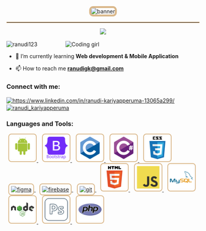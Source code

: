 <!-- Banner with border -->
<p align="center">
  <img src="https://github.com/ranudi123/ranudi123/blob/main/banner.png" alt="banner" style="border: 5px solid #DAB88B; border-radius: 10px;" />
</p>

<!-- Separator line -->
<hr style="border: 1px solid #DAB88B;"/>

<p align="center">
  <img src="https://readme-typing-svg.herokuapp.com?color=DAB88B&width=600&height=50&lines=Hi👋,+I'm+Ranudi+Gayathmie+Kariyapperuma;Undergraduate+at+NSBM+Green+University;Undergraduate+at+Esoft+Metro+Campus;Passionate+about+Learning+and+Creating;&center=true&vCenter=true&size=25&pause=2000&duration=5000">
</p>

<img align="right" alt="Coding girl" width="350" src="https://i.pinimg.com/originals/e7/26/c7/e726c74ac081eed50feee1433d12c998.gif">

<p align="left"> <img src="https://komarev.com/ghpvc/?username=ranudi123&label=Profile%20views&color=0e75b6&style=flat" alt="ranudi123" /> </p>

- 🌱 I’m currently learning **Web development & Mobile Application**

- 📫 How to reach me **ranudigk@gmail.com**
  
<h3 align="left">Connect with me: </h3>
<p align="left">
<a href="https://linkedin.com/in/https://www.linkedin.com/in/ranudi-kariyapperuma-13065a299/" target="blank"><img align="center" src="https://raw.githubusercontent.com/rahuldkjain/github-profile-readme-generator/master/src/images/icons/Social/linked-in-alt.svg" alt="https://www.linkedin.com/in/ranudi-kariyapperuma-13065a299/" height="30" width="40" /></a>
<a href="https://instagram.com/ranudi_kariyapperuma" target="blank"><img align="center" src="https://raw.githubusercontent.com/rahuldkjain/github-profile-readme-generator/master/src/images/icons/Social/instagram.svg" alt="ranudi_kariyapperuma" height="30" width="40" /></a>
</p>

<h3 align="left">Languages and Tools:</h3>
<p align="left">
  <a href="https://developer.android.com" target="_blank" rel="noreferrer" style="margin: 5px;"> 
    <img src="https://raw.githubusercontent.com/devicons/devicon/master/icons/android/android-original-wordmark.svg" alt="android" width="60" height="60" style="border: 2px solid #DAB88B; border-radius: 8px; padding: 5px;" />
  </a>
  <a href="https://getbootstrap.com" target="_blank" rel="noreferrer" style="margin: 5px;"> 
    <img src="https://raw.githubusercontent.com/devicons/devicon/master/icons/bootstrap/bootstrap-plain-wordmark.svg" alt="bootstrap" width="60" height="60" style="border: 2px solid #DAB88B; border-radius: 8px; padding: 5px;" />
  </a>
  <a href="https://www.cprogramming.com/" target="_blank" rel="noreferrer" style="margin: 5px;"> 
    <img src="https://raw.githubusercontent.com/devicons/devicon/master/icons/c/c-original.svg" alt="c" width="60" height="60" style="border: 2px solid #DAB88B; border-radius: 8px; padding: 5px;" />
  </a>
  <a href="https://www.w3schools.com/cs/" target="_blank" rel="noreferrer" style="margin: 5px;"> 
    <img src="https://raw.githubusercontent.com/devicons/devicon/master/icons/csharp/csharp-original.svg" alt="csharp" width="60" height="60" style="border: 2px solid #DAB88B; border-radius: 8px; padding: 5px;" />
  </a>
  <a href="https://www.w3schools.com/css/" target="_blank" rel="noreferrer" style="margin: 5px;"> 
    <img src="https://raw.githubusercontent.com/devicons/devicon/master/icons/css3/css3-original-wordmark.svg" alt="css3" width="60" height="60" style="border: 2px solid #DAB88B; border-radius: 8px; padding: 5px;" />
  </a>
  <a href="https://www.figma.com/" target="_blank" rel="noreferrer" style="margin: 5px;"> 
    <img src="https://www.vectorlogo.zone/logos/figma/figma-icon.svg" alt="figma" width="60" height="60" style="border: 2px solid #DAB88B; border-radius: 8px; padding: 5px;" />
  </a>
  <a href="https://firebase.google.com/" target="_blank" rel="noreferrer" style="margin: 5px;"> 
    <img src="https://www.vectorlogo.zone/logos/firebase/firebase-icon.svg" alt="firebase" width="60" height="60" style="border: 2px solid #DAB88B; border-radius: 8px; padding: 5px;" />
  </a>
  <a href="https://git-scm.com/" target="_blank" rel="noreferrer" style="margin: 5px;"> 
    <img src="https://www.vectorlogo.zone/logos/git-scm/git-scm-icon.svg" alt="git" width="60" height="60" style="border: 2px solid #DAB88B; border-radius: 8px; padding: 5px;" />
  </a>
  <a href="https://www.w3.org/html/" target="_blank" rel="noreferrer" style="margin: 5px;"> 
    <img src="https://raw.githubusercontent.com/devicons/devicon/master/icons/html5/html5-original-wordmark.svg" alt="html5" width="60" height="60" style="border: 2px solid #DAB88B; border-radius: 8px; padding: 5px;" />
  </a>
  <a href="https://developer.mozilla.org/en-US/docs/Web/JavaScript" target="_blank" rel="noreferrer" style="margin: 5px;"> 
    <img src="https://raw.githubusercontent.com/devicons/devicon/master/icons/javascript/javascript-original.svg" alt="javascript" width="60" height="60" style="border: 2px solid #DAB88B; border-radius: 8px; padding: 5px;" />
  </a>
  <a href="https://www.mysql.com/" target="_blank" rel="noreferrer" style="margin: 5px;"> 
    <img src="https://raw.githubusercontent.com/devicons/devicon/master/icons/mysql/mysql-original-wordmark.svg" alt="mysql" width="60" height="60" style="border: 2px solid #DAB88B; border-radius: 8px; padding: 5px;" />
  </a>
  <a href="https://nodejs.org" target="_blank" rel="noreferrer" style="margin: 5px;"> 
    <img src="https://raw.githubusercontent.com/devicons/devicon/master/icons/nodejs/nodejs-original-wordmark.svg" alt="nodejs" width="60" height="60" style="border: 2px solid #DAB88B; border-radius: 8px; padding: 5px;" />
  </a>
  <a href="https://www.photoshop.com/en" target="_blank" rel="noreferrer" style="margin: 5px;"> 
    <img src="https://raw.githubusercontent.com/devicons/devicon/master/icons/photoshop/photoshop-line.svg" alt="photoshop" width="60" height="60" style="border: 2px solid #DAB88B; border-radius: 8px; padding: 5px;" />
  </a>
  <a href="https://www.php.net" target="_blank" rel="noreferrer" style="margin: 5px;"> 
    <img src="https://raw.githubusercontent.com/devicons/devicon/master/icons/php/php-original.svg" alt="php" width="60" height="60" style="border: 2px solid #DAB88B; border-radius: 8px; padding: 5px;" />
  </a>
  <a href="https://reactjs.org/" target="_blank" rel="noreferrer" style="margin: 5px;"> 
    <img src="https://raw.githubusercontent.com/devicons/devicon/master/icons/react/react-original-wordmark.svg" alt="react" width="60" height="60" style="border: 2px solid #DAB88B; border-radius: 8px; padding: 5px
